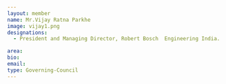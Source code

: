 ```yaml
---
layout: member
name: Mr.Vijay Ratna Parkhe
image: vijay1.png
designations: 
  - President and Managing Director, Robert Bosch  Engineering India.

area:
bio:
email:
type: Governing-Council
---
```

